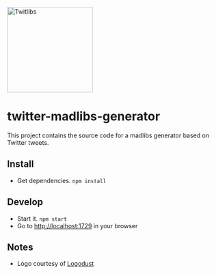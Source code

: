 <a href="https://github.com/technicallyspeaking/twitter-madlibs-generator">
    <img alt="Twitlibs" src="https://raw.githubusercontent.com/technicallyspeaking/twitter-madlibs-generator/img/logo.svg" width="200px"/>
</a>

# twitter-madlibs-generator

This project contains the source code for a madlibs generator based on Twitter tweets.

## Install

- Get dependencies. `npm install`

## Develop

- Start it. `npm start`
- Go to [http://localhost:1729](http://localhost:1729) in your browser


## Notes

- Logo courtesy of [Logodust](http://logodust.com/)
